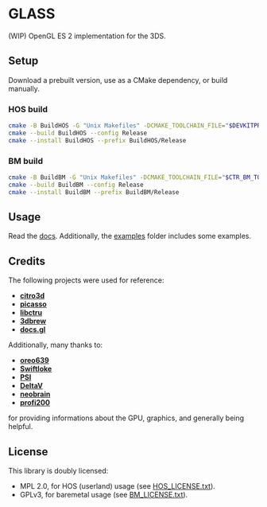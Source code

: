 # GLASS

(WIP) OpenGL ES 2 implementation for the 3DS.

## Setup

Download a prebuilt version, use as a CMake dependency, or build manually.

### HOS build

```sh
cmake -B BuildHOS -G "Unix Makefiles" -DCMAKE_TOOLCHAIN_FILE="$DEVKITPRO/cmake/3DS.cmake" -DCMAKE_BUILD_TYPE=Release -DGLASS_COMPILE_EXAMPLES=ON
cmake --build BuildHOS --config Release
cmake --install BuildHOS --prefix BuildHOS/Release
```

### BM build

```sh
cmake -B BuildBM -G "Unix Makefiles" -DCMAKE_TOOLCHAIN_FILE="$CTR_BM_TOOLCHAIN_ROOT/Toolchain.cmake" -DCMAKE_BUILD_TYPE=Release -DGLASS_COMPILE_EXAMPLES=ON
cmake --build BuildBM --config Release
cmake --install BuildBM --prefix BuildBM/Release
```

## Usage

Read the [docs](DOCS.md). Additionally, the [examples](Examples) folder includes some examples.

## Credits

The following projects were used for reference:

- **[citro3d](https://github.com/devkitPro/citro3d)**
- **[picasso](https://github.com/devkitPro/picasso)**
- **[libctru](https://github.com/devkitPro/libctru)**
- **[3dbrew](https://www.3dbrew.org/wiki/Main_Page)**
- **[docs.gl](https://docs.gl)**

Additionally, many thanks to:
- **[oreo639](https://github.com/oreo639)**
- **[Swiftloke](https://github.com/Swiftloke)**
- **[PSI](https://github.com/PSI-Rockin)**
- **[DeltaV](https://github.com/LiquidFenrir)**
- **[neobrain](https://github.com/neobrain)**
- **[profi200](https://github.com/profi200)**

for providing informations about the GPU, graphics, and generally being helpful.

## License

This library is doubly licensed:

- MPL 2.0, for HOS (userland) usage (see [HOS_LICENSE.txt](HOS_LICENSE.txt)).
- GPLv3, for baremetal usage (see [BM_LICENSE.txt](BM_LICENSE.txt)).